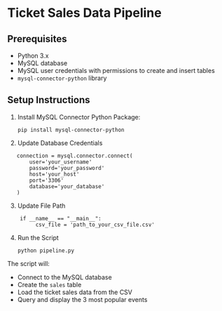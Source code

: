 # Ticket Sales Data Pipeline

## Prerequisites
- Python 3.x
- MySQL database
- MySQL user credentials with permissions to create and insert tables
- `mysql-connector-python` library

## Setup Instructions

1. Install MySQL Connector Python Package:
   
   `pip install mysql-connector-python`

2. Update Database Credentials
```
   connection = mysql.connector.connect(
       user='your_username'
       password='your_password'
       host='your_host'
       port='3306'
       database='your_database'
   )
```

3. Update File Path
```
    if __name__ == "__main__":
         csv_file = 'path_to_your_csv_file.csv'
```

4. Run the Script

   `python pipeline.py`

The script will:
- Connect to the MySQL database
- Create the `sales` table
- Load the ticket sales data from the CSV
- Query and display the 3 most popular events

       
